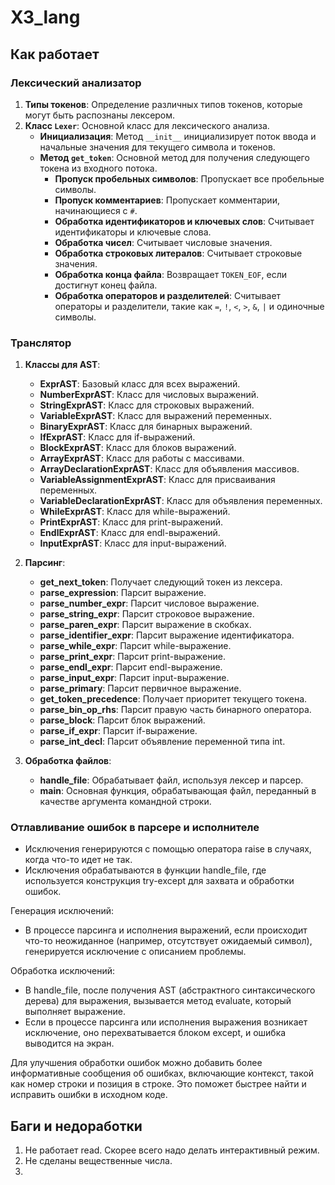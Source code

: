 # X3_lang

## Как работает

### Лексический анализатор
1. **Типы токенов**: Определение различных типов токенов, которые могут быть распознаны лексером.
2. **Класс `Lexer`**: Основной класс для лексического анализа.
    - **Инициализация**: Метод `__init__` инициализирует поток ввода и начальные значения для текущего символа и токенов.
    - **Метод `get_token`**: Основной метод для получения следующего токена из входного потока.
        - **Пропуск пробельных символов**: Пропускает все пробельные символы.
        - **Пропуск комментариев**: Пропускает комментарии, начинающиеся с `#`.
        - **Обработка идентификаторов и ключевых слов**: Считывает идентификаторы и ключевые слова.
        - **Обработка чисел**: Считывает числовые значения.
        - **Обработка строковых литералов**: Считывает строковые значения.
        - **Обработка конца файла**: Возвращает `TOKEN_EOF`, если достигнут конец файла.
        - **Обработка операторов и разделителей**: Считывает операторы и разделители, такие как `=`, `!`, `<`, `>`, `&`, `|` и одиночные символы.

### Транслятор
1. **Классы для AST**:
   - **ExprAST**: Базовый класс для всех выражений.
   - **NumberExprAST**: Класс для числовых выражений.
   - **StringExprAST**: Класс для строковых выражений.
   - **VariableExprAST**: Класс для выражений переменных.
   - **BinaryExprAST**: Класс для бинарных выражений.
   - **IfExprAST**: Класс для if-выражений.
   - **BlockExprAST**: Класс для блоков выражений.
   - **ArrayExprAST**: Класс для работы с массивами.
   - **ArrayDeclarationExprAST**: Класс для объявления массивов.
   - **VariableAssignmentExprAST**: Класс для присваивания переменных.
   - **VariableDeclarationExprAST**: Класс для объявления переменных.
   - **WhileExprAST**: Класс для while-выражений.
   - **PrintExprAST**: Класс для print-выражений.
   - **EndlExprAST**: Класс для endl-выражений.
   - **InputExprAST**: Класс для input-выражений.

2. **Парсинг**:
   - **get_next_token**: Получает следующий токен из лексера.
   - **parse_expression**: Парсит выражение.
   - **parse_number_expr**: Парсит числовое выражение.
   - **parse_string_expr**: Парсит строковое выражение.
   - **parse_paren_expr**: Парсит выражение в скобках.
   - **parse_identifier_expr**: Парсит выражение идентификатора.
   - **parse_while_expr**: Парсит while-выражение.
   - **parse_print_expr**: Парсит print-выражение.
   - **parse_endl_expr**: Парсит endl-выражение.
   - **parse_input_expr**: Парсит input-выражение.
   - **parse_primary**: Парсит первичное выражение.
   - **get_token_precedence**: Получает приоритет текущего токена.
   - **parse_bin_op_rhs**: Парсит правую часть бинарного оператора.
   - **parse_block**: Парсит блок выражений.
   - **parse_if_expr**: Парсит if-выражение.
   - **parse_int_decl**: Парсит объявление переменной типа int.

3. **Обработка файлов**:
   - **handle_file**: Обрабатывает файл, используя лексер и парсер.
   - **main**: Основная функция, обрабатывающая файл, переданный в качестве аргумента командной строки.

### Отлавливание ошибок в парсере и исполнителе
- Исключения генерируются с помощью оператора raise в случаях, когда что-то идет не так.
- Исключения обрабатываются в функции handle_file, где используется конструкция try-except для захвата и обработки ошибок.

Генерация исключений:

- В процессе парсинга и исполнения выражений, если происходит что-то неожиданное (например, отсутствует ожидаемый символ), генерируется исключение с описанием проблемы.

Обработка исключений:

- В handle_file, после получения AST (абстрактного синтаксического дерева) для выражения, вызывается метод evaluate, который выполняет выражение.
- Если в процессе парсинга или исполнения выражения возникает исключение, оно перехватывается блоком except, и ошибка выводится на экран.

Для улучшения обработки ошибок можно добавить более информативные сообщения об ошибках, включающие контекст, такой как номер строки и позиция в строке. Это поможет быстрее найти и исправить ошибки в исходном коде.

## Баги и недоработки
1. Не работает read. Скорее всего надо делать интерактивный режим.
2. Не сделаны вещественные числа.
3. 